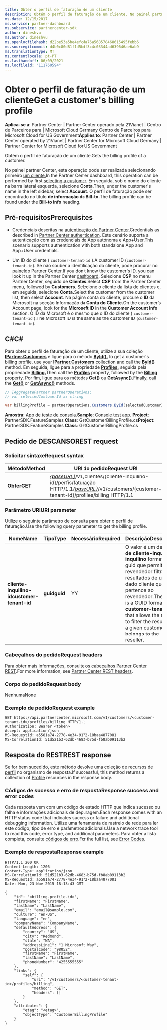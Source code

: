 ```yaml
---
title: Obter o perfil de faturação de um cliente
description: Obtém o perfil de faturação de um cliente. No painel partner Center, esta operação pode ser realizada selecionando primeiro um cliente.
ms.date: 12/15/2017
ms.service: partner-dashboard
ms.subservice: partnercenter-sdk
author: dineshvu
ms.author: dineshvu
ms.openlocfilehash: d22be53a5be4efcda76a568578468615495febb6
ms.sourcegitcommit: d4b0c80d81f1d5bdf3c4c03344ad639646ae6ab9
ms.translationtype: MT
ms.contentlocale: pt-PT
ms.lasthandoff: 06/09/2021
ms.locfileid: "111760594"
---
```

# <a name="get-a-customers-billing-profile"></a><span data-ttu-id="49501-104">Obter o perfil de faturação de um cliente</span><span class="sxs-lookup"><span data-stu-id="49501-104">Get a customer's billing profile</span></span>

<span data-ttu-id="49501-105">**Aplica-se a**: Partner Center | Partner Center operado pela 21Vianet | Centro de Parceiros para | Microsoft Cloud Germany Centro de Parceiros para Microsoft Cloud for US Government</span><span class="sxs-lookup"><span data-stu-id="49501-105">**Applies to**: Partner Center | Partner Center operated by 21Vianet | Partner Center for Microsoft Cloud Germany | Partner Center for Microsoft Cloud for US Government</span></span>

<span data-ttu-id="49501-106">Obtém o perfil de faturação de um cliente.</span><span class="sxs-lookup"><span data-stu-id="49501-106">Gets the billing profile of a customer.</span></span>

<span data-ttu-id="49501-107">No painel partner Center, esta operação pode ser realizada selecionando primeiro [um cliente.](get-a-customer-by-name.md)</span><span class="sxs-lookup"><span data-stu-id="49501-107">In the Partner Center dashboard, this operation can be performed by first [selecting a customer](get-a-customer-by-name.md).</span></span> <span data-ttu-id="49501-108">Em seguida, sob o nome do cliente na barra lateral esquerda, selecione **Conta**.</span><span class="sxs-lookup"><span data-stu-id="49501-108">Then, under the customer's name in the left sidebar, select **Account**.</span></span> <span data-ttu-id="49501-109">O perfil de faturação pode ser encontrado no título **de informação do Bill-to.**</span><span class="sxs-lookup"><span data-stu-id="49501-109">The billing profile can be found under the **Bill-to info** heading.</span></span>

## <a name="prerequisites"></a><span data-ttu-id="49501-110">Pré-requisitos</span><span class="sxs-lookup"><span data-stu-id="49501-110">Prerequisites</span></span>

- <span data-ttu-id="49501-111">Credenciais descritas na [autenticação do Partner Center](partner-center-authentication.md).</span><span class="sxs-lookup"><span data-stu-id="49501-111">Credentials as described in [Partner Center authentication](partner-center-authentication.md).</span></span> <span data-ttu-id="49501-112">Este cenário suporta a autenticação com as credenciais de App autónoma e App+User.</span><span class="sxs-lookup"><span data-stu-id="49501-112">This scenario supports authentication with both standalone App and App+User credentials.</span></span>

- <span data-ttu-id="49501-113">Um ID do cliente ( `customer-tenant-id` ).</span><span class="sxs-lookup"><span data-stu-id="49501-113">A customer ID (`customer-tenant-id`).</span></span> <span data-ttu-id="49501-114">Se não souber a identificação do cliente, pode procurar no [painel](https://partner.microsoft.com/dashboard)do Partner Center.</span><span class="sxs-lookup"><span data-stu-id="49501-114">If you don't know the customer's ID, you can look it up in the Partner Center [dashboard](https://partner.microsoft.com/dashboard).</span></span> <span data-ttu-id="49501-115">Selecione **CSP** no menu Partner Center, seguido de **Clientes**.</span><span class="sxs-lookup"><span data-stu-id="49501-115">Select **CSP** from the Partner Center menu, followed by **Customers**.</span></span> <span data-ttu-id="49501-116">Selecione o cliente da lista de clientes e, em seguida, selecione **Conta.**</span><span class="sxs-lookup"><span data-stu-id="49501-116">Select the customer from the customer list, then select **Account**.</span></span> <span data-ttu-id="49501-117">Na página conta do cliente, procure o **ID** da Microsoft na secção Informação da **Conta do Cliente.**</span><span class="sxs-lookup"><span data-stu-id="49501-117">On the customer’s Account page, look for the **Microsoft ID** in the **Customer Account Info** section.</span></span> <span data-ttu-id="49501-118">O ID da Microsoft é o mesmo que o ID do cliente ( `customer-tenant-id` ).</span><span class="sxs-lookup"><span data-stu-id="49501-118">The Microsoft ID is the same as the customer ID  (`customer-tenant-id`).</span></span>

## <a name="c"></a><span data-ttu-id="49501-119">C\#</span><span class="sxs-lookup"><span data-stu-id="49501-119">C\#</span></span>

<span data-ttu-id="49501-120">Para obter o perfil de faturação de um cliente, utilize a sua coleção [**IPartner.Customers**](/dotnet/api/microsoft.store.partnercenter.ipartner.customers) e ligue para o método [**ById().**](/dotnet/api/microsoft.store.partnercenter.customers.icustomercollection.byid)</span><span class="sxs-lookup"><span data-stu-id="49501-120">To get a customer's billing profile, use your [**IPartner.Customers**](/dotnet/api/microsoft.store.partnercenter.ipartner.customers) collection and call the [**ById()**](/dotnet/api/microsoft.store.partnercenter.customers.icustomercollection.byid) method.</span></span> <span data-ttu-id="49501-121">Em seguida, ligue para a propriedade [**Profiles,**](/dotnet/api/microsoft.store.partnercenter.customers.icustomer.profiles) seguida pela propriedade [**Billing.**](/dotnet/api/microsoft.store.partnercenter.customers.profiles.icustomerprofilecollection.billing)</span><span class="sxs-lookup"><span data-stu-id="49501-121">Then call the [**Profiles**](/dotnet/api/microsoft.store.partnercenter.customers.icustomer.profiles) property, followed by the [**Billing**](/dotnet/api/microsoft.store.partnercenter.customers.profiles.icustomerprofilecollection.billing) property.</span></span> <span data-ttu-id="49501-122">Por fim, ligue para os métodos [**Get()**](/dotnet/api/microsoft.store.partnercenter.customers.profiles.icustomerreadonlyprofile-1.get) ou [**GetAsync().**](/dotnet/api/microsoft.store.partnercenter.customers.profiles.icustomerreadonlyprofile-1.getasync)</span><span class="sxs-lookup"><span data-stu-id="49501-122">Finally, call the [**Get()**](/dotnet/api/microsoft.store.partnercenter.customers.profiles.icustomerreadonlyprofile-1.get) or [**GetAsync()**](/dotnet/api/microsoft.store.partnercenter.customers.profiles.icustomerreadonlyprofile-1.getasync) methods.</span></span>

``` csharp
// IAggregatePartner partnerOperations;
// var selectedCustomerId as string;

var billingProfile = partnerOperations.Customers.ById(selectedCustomerId).Profiles.Billing.Get();
```

<span data-ttu-id="49501-123">**Amostra**: [App de teste de consola](console-test-app.md).</span><span class="sxs-lookup"><span data-stu-id="49501-123">**Sample**: [Console test app](console-test-app.md).</span></span> <span data-ttu-id="49501-124">**Project**: PartnerSDK.FeatureSamples **Class**: GetCustomerBillingProfile.cs</span><span class="sxs-lookup"><span data-stu-id="49501-124">**Project**: PartnerSDK.FeatureSamples **Class**: GetCustomerBillingProfile.cs</span></span>

## <a name="rest-request"></a><span data-ttu-id="49501-125">Pedido de DESCANSO</span><span class="sxs-lookup"><span data-stu-id="49501-125">REST request</span></span>

### <a name="request-syntax"></a><span data-ttu-id="49501-126">Solicitar sintaxe</span><span class="sxs-lookup"><span data-stu-id="49501-126">Request syntax</span></span>

| <span data-ttu-id="49501-127">Método</span><span class="sxs-lookup"><span data-stu-id="49501-127">Method</span></span>  | <span data-ttu-id="49501-128">URI do pedido</span><span class="sxs-lookup"><span data-stu-id="49501-128">Request URI</span></span>                                                                                             |
|---------|---------------------------------------------------------------------------------------------------------|
| <span data-ttu-id="49501-129">**Obter**</span><span class="sxs-lookup"><span data-stu-id="49501-129">**GET**</span></span> | <span data-ttu-id="49501-130">[*{baseURL}*](partner-center-rest-urls.md)/v1/clientes/{cliente-inquilino-id}/perfis/faturação HTTP/1.1</span><span class="sxs-lookup"><span data-stu-id="49501-130">[*{baseURL}*](partner-center-rest-urls.md)/v1/customers/{customer-tenant-id}/profiles/billing HTTP/1.1</span></span> |

### <a name="uri-parameter"></a><span data-ttu-id="49501-131">Parâmetro URI</span><span class="sxs-lookup"><span data-stu-id="49501-131">URI parameter</span></span>

<span data-ttu-id="49501-132">Utilize o seguinte parâmetro de consulta para obter o perfil de faturação.</span><span class="sxs-lookup"><span data-stu-id="49501-132">Use the following query parameter to get the billing profile.</span></span>

| <span data-ttu-id="49501-133">Nome</span><span class="sxs-lookup"><span data-stu-id="49501-133">Name</span></span>                   | <span data-ttu-id="49501-134">Tipo</span><span class="sxs-lookup"><span data-stu-id="49501-134">Type</span></span>     | <span data-ttu-id="49501-135">Necessário</span><span class="sxs-lookup"><span data-stu-id="49501-135">Required</span></span> | <span data-ttu-id="49501-136">Descrição</span><span class="sxs-lookup"><span data-stu-id="49501-136">Description</span></span>                                                                                                                                            |
|------------------------|----------|----------|--------------------------------------------------------------------------------------------------------------------------------------------------------|
| <span data-ttu-id="49501-137">**cliente-inquilino-id**</span><span class="sxs-lookup"><span data-stu-id="49501-137">**customer-tenant-id**</span></span> | <span data-ttu-id="49501-138">**guid**</span><span class="sxs-lookup"><span data-stu-id="49501-138">**guid**</span></span> | <span data-ttu-id="49501-139">Y</span><span class="sxs-lookup"><span data-stu-id="49501-139">Y</span></span>        | <span data-ttu-id="49501-140">O valor é um design **de cliente-inquilino-inquilino** formatado guid que permite ao revendedor filtrar os resultados de um dado cliente que pertence ao revendedor.</span><span class="sxs-lookup"><span data-stu-id="49501-140">The value is a GUID formatted **customer-tenant-id** that allows the reseller to filter the results for a given customer that belongs to the reseller.</span></span> |

### <a name="request-headers"></a><span data-ttu-id="49501-141">Cabeçalhos do pedido</span><span class="sxs-lookup"><span data-stu-id="49501-141">Request headers</span></span>

<span data-ttu-id="49501-142">Para obter mais informações, consulte [os cabeçalhos Partner Center REST](headers.md).</span><span class="sxs-lookup"><span data-stu-id="49501-142">For more information, see [Partner Center REST headers](headers.md).</span></span>

### <a name="request-body"></a><span data-ttu-id="49501-143">Corpo do pedido</span><span class="sxs-lookup"><span data-stu-id="49501-143">Request body</span></span>

<span data-ttu-id="49501-144">Nenhuma</span><span class="sxs-lookup"><span data-stu-id="49501-144">None</span></span>

### <a name="request-example"></a><span data-ttu-id="49501-145">Exemplo de pedido</span><span class="sxs-lookup"><span data-stu-id="49501-145">Request example</span></span>

```http
GET https://api.partnercenter.microsoft.com/v1/customers/<customer-tenant-id>/profiles/billing HTTP/1.1
Authorization: Bearer <token>
Accept: application/json
MS-RequestId: a5581a74-2778-4e34-9172-18baa4877081
MS-CorrelationId: 51d521b3-62db-4682-b75d-fb8ab09113b2
```

## <a name="rest-response"></a><span data-ttu-id="49501-146">Resposta do REST</span><span class="sxs-lookup"><span data-stu-id="49501-146">REST response</span></span>

<span data-ttu-id="49501-147">Se for bem sucedido, este método devolve uma coleção de recursos de [perfil](profile-resources.md) no organismo de resposta.</span><span class="sxs-lookup"><span data-stu-id="49501-147">If successful, this method returns a collection of [Profile](profile-resources.md) resources in the response body.</span></span>

### <a name="response-success-and-error-codes"></a><span data-ttu-id="49501-148">Códigos de sucesso e erro de resposta</span><span class="sxs-lookup"><span data-stu-id="49501-148">Response success and error codes</span></span>

<span data-ttu-id="49501-149">Cada resposta vem com um código de estado HTTP que indica sucesso ou falha e informações adicionais de depuragem.</span><span class="sxs-lookup"><span data-stu-id="49501-149">Each response comes with an HTTP status code that indicates success or failure and additional debugging information.</span></span> <span data-ttu-id="49501-150">Utilize uma ferramenta de rastreio de rede para ler este código, tipo de erro e parâmetros adicionais.</span><span class="sxs-lookup"><span data-stu-id="49501-150">Use a network trace tool to read this code, error type, and additional parameters.</span></span> <span data-ttu-id="49501-151">Para obter a lista completa, consulte [códigos de erro](error-codes.md).</span><span class="sxs-lookup"><span data-stu-id="49501-151">For the full list, see [Error Codes](error-codes.md).</span></span>

### <a name="response-example"></a><span data-ttu-id="49501-152">Exemplo de resposta</span><span class="sxs-lookup"><span data-stu-id="49501-152">Response example</span></span>

```http
HTTP/1.1 200 OK
Content-Length: 1206
Content-Type: application/json
MS-CorrelationId: 51d521b3-62db-4682-b75d-fb8ab09113b2
MS-RequestId: a5581a74-2778-4e34-9172-18baa4877081
Date: Mon, 23 Nov 2015 18:13:43 GMT

{
    "id": "<billing-profile-id>",
    "firstName": "FirstName",
    "lastName": "LastName",
    "email": "email@sample.com",
    "culture": "en-US",
    "language": "en",
    "companyName": "CompanyName",
    "defaultAddress": {
        "country": "US",
        "city": "Redmond",
        "state": "WA",
        "addressLine1": "1 Microsoft Way",
        "postalCode": "98052",
        "firstName": "FirstName",
        "lastName": "LastName",
        "phoneNumber": "4255555555"
    },
    "links": {
        "self": {
            "uri": "/v1/customers/<customer-tenant-id>/profiles/billing",
            "method": "GET",
            "headers": []
        }
    },
    "attributes": {
        "etag": "<etag>",
        "objectType": "CustomerBillingProfile"
    }
}
```
